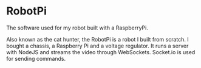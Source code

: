 # RobotPi
The software used for my robot built with a RaspberryPi.

Also known as the cat hunter, the RobotPi is a robot I built from scratch. I bought a chassis, a Raspberry Pi and a voltage regulator. 
It runs a server with NodeJS and streams the video through WebSockets. Socket.io is used for sending commands. 
